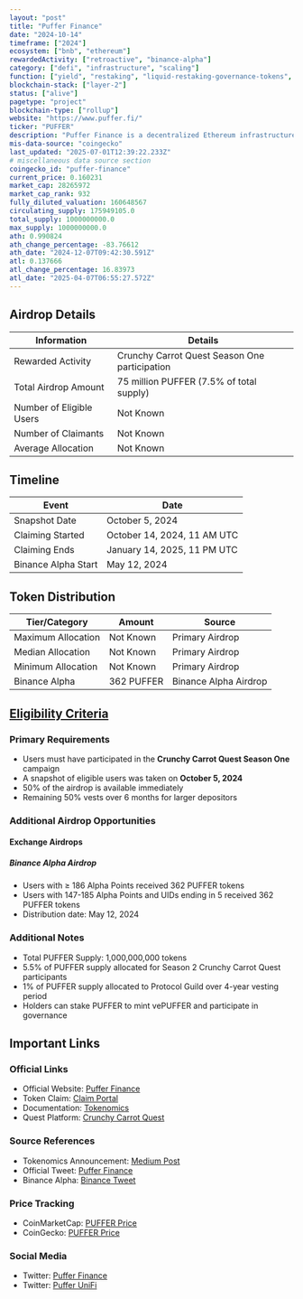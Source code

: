 ```yaml
---
layout: "post"
title: "Puffer Finance"
date: "2024-10-14"
timeframe: ["2024"]
ecosystem: ["bnb", "ethereum"]
rewardedActivity: ["retroactive", "binance-alpha"]
category: ["defi", "infrastructure", "scaling"]
function: ["yield", "restaking", "liquid-restaking-governance-tokens", "liquid-staking", "smart-contract-platform"]
blockchain-stack: ["layer-2"]
status: ["alive"]
pagetype: "project"
blockchain-type: ["rollup"]
website: "https://www.puffer.fi/"
ticker: "PUFFER"
description: "Puffer Finance is a decentralized Ethereum infrastructure protocol focused on liquid restaking (LRT) and preconfirmation services, including Puffer UniFi and UniFi AVS."
mis-data-source: "coingecko"
last_updated: "2025-07-01T12:39:22.233Z"
# miscellaneous data source section
coingecko_id: "puffer-finance"
current_price: 0.160231
market_cap: 28265972
market_cap_rank: 932
fully_diluted_valuation: 160648567
circulating_supply: 175949105.0
total_supply: 1000000000.0
max_supply: 1000000000.0
ath: 0.990824
ath_change_percentage: -83.76612
ath_date: "2024-12-07T09:42:30.591Z"
atl: 0.137666
atl_change_percentage: 16.83973
atl_date: "2025-04-07T06:55:27.572Z"
---
```


## Airdrop Details

| Information              | Details                                         |
| ------------------------ | ----------------------------------------------- |
| Rewarded Activity        | Crunchy Carrot Quest Season One participation   |
| Total Airdrop Amount     | 75 million PUFFER (7.5% of total supply)        |
| Number of Eligible Users | Not Known                                       |
| Number of Claimants      | Not Known                                       |
| Average Allocation       | Not Known                                       |

## Timeline

| Event               | Date                        |
| ------------------- | --------------------------- |
| Snapshot Date       | October 5, 2024             |
| Claiming Started    | October 14, 2024, 11 AM UTC |
| Claiming Ends       | January 14, 2025, 11 PM UTC |
| Binance Alpha Start | May 12, 2024                |

## Token Distribution

| Tier/Category      | Amount    | Source                    |
| ------------------ | --------- | ------------------------- |
| Maximum Allocation | Not Known | Primary Airdrop           |
| Median Allocation  | Not Known | Primary Airdrop           |
| Minimum Allocation | Not Known | Primary Airdrop           |
| Binance Alpha      | 362 PUFFER| Binance Alpha Airdrop     |

## [Eligibility Criteria](https://medium.com/puffer-fi/puffer-tokenomics-utility-c789352629e6)

### Primary Requirements

- Users must have participated in the **Crunchy Carrot Quest Season One** campaign
- A snapshot of eligible users was taken on **October 5, 2024**
- 50% of the airdrop is available immediately
- Remaining 50% vests over 6 months for larger depositors

### Additional Airdrop Opportunities

#### Exchange Airdrops

##### Binance Alpha Airdrop
- Users with ≥ 186 Alpha Points received 362 PUFFER tokens
- Users with 147-185 Alpha Points and UIDs ending in 5 received 362 PUFFER tokens
- Distribution date: May 12, 2024

### Additional Notes

- Total PUFFER Supply: 1,000,000,000 tokens
- 5.5% of PUFFER supply allocated for Season 2 Crunchy Carrot Quest participants
- 1% of PUFFER supply allocated to Protocol Guild over 4-year vesting period
- Holders can stake PUFFER to mint vePUFFER and participate in governance

## Important Links

### Official Links

- Official Website: [Puffer Finance](https://www.puffer.fi/)
- Token Claim: [Claim Portal](https://claims.puffer.fi)
- Documentation: [Tokenomics](https://medium.com/puffer-fi/puffer-tokenomics-utility-c789352629e6)
- Quest Platform: [Crunchy Carrot Quest](https://quest.puffer.fi)

### Source References

- Tokenomics Announcement: [Medium Post](https://medium.com/puffer-fi/puffer-tokenomics-utility-c789352629e6)
- Official Tweet: [Puffer Finance](https://x.com/puffer_finance/status/1844234772274729416)
- Binance Alpha: [Binance Tweet](https://x.com/binance/status/1921849600484294946)

### Price Tracking

- CoinMarketCap: [PUFFER Price](https://coinmarketcap.com/currencies/puffer)
- CoinGecko: [PUFFER Price](https://www.coingecko.com/en/coins/puffer)

### Social Media

- Twitter: [Puffer Finance](https://x.com/puffer_finance)
- Twitter: [Puffer UniFi](https://x.com/puffer_unifi)